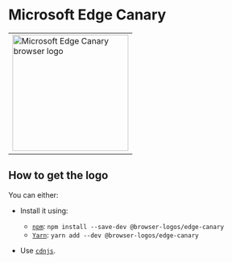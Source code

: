 Microsoft Edge Canary
=====================

<!-- markdownlint-disable line-length no-inline-html -->
<table>
    <tr height=240>
        <td>
            <a href="https://github.com/alrra/browser-logos/tree/b528ce0f925372251f68795498f85ead08216cb8/src/edge-canary">
                <img width=230 src="https://raw.githubusercontent.com/alrra/browser-logos/b528ce0f925372251f68795498f85ead08216cb8/src/edge-canary/edge-canary_512x512.png" alt="Microsoft Edge Canary browser logo">
            </a>
        </td>
    </tr>
</table>
<!-- markdownlint-enable line-length no-inline-html -->

How to get the logo
-------------------

You can either:

* Install it using:

  * [`npm`][npm]: `npm install --save-dev @browser-logos/edge-canary`
  * [`Yarn`][yarn]: `yarn add --dev @browser-logos/edge-canary`

* Use [`cdnjs`][cdnjs].

<!-- Link labels: -->

[cdnjs]: https://cdnjs.com/libraries/browser-logos
[npm]: https://www.npmjs.com/
[yarn]: https://yarnpkg.com/
